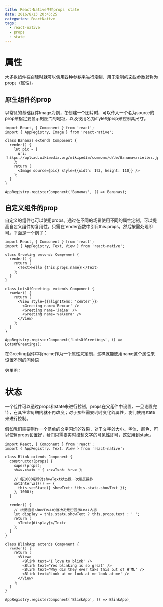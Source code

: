 ```yaml
---
title: React-Native中的props、state
date: 2016/8/13 20:46:25
categories: ReactNative
tags:
  - react-native
  - props
  - state
---
```

# 属性
大多数组件在创建时就可以使用各种参数来进行定制。用于定制的这些参数就称为props（属性）。
## 原生组件的prop
以常见的基础组件Image为例，在创建一个图片时，可以传入一个名为source的prop来指定要显示的图片的地址，以及使用名为style的prop来控制其尺寸。

<!--more-->
```
import React, { Component } from 'react';
import { AppRegistry, Image } from 'react-native';

class Bananas extends Component {
  render() {
    let pic = {
      uri: 'https://upload.wikimedia.org/wikipedia/commons/d/de/Bananavarieties.jpg'
    };
    return (
      <Image source={pic} style={{width: 193, height: 110}} />
    );
  }
}

AppRegistry.registerComponent('Bananas', () => Bananas);
```
## 自定义组件的prop
自定义的组件也可以使用props。通过在不同的场景使用不同的属性定制，可以提高自定义组件的复用性。只需在render函数中引用this.props，然后按需处理即可。下面是一个例子：

```
import React, { Component } from 'react';
import { AppRegistry, Text, View } from 'react-native';

class Greeting extends Component {
  render() {
    return (
      <Text>Hello {this.props.name}!</Text>
    );
  }
}

class LotsOfGreetings extends Component {
  render() {
    return (
      <View style={{alignItems: 'center'}}>
        <Greeting name='Rexxar' />
        <Greeting name='Jaina' />
        <Greeting name='Valeera' />
      </View>
    );
  }
}

AppRegistry.registerComponent('LotsOfGreetings', () => LotsOfGreetings);
```
在Greeting组件中将name作为一个属性来定制，这样就能使用name这个属性来设置不同的问候语

效果图：

# 状态
一个组件可以通过props和state来进行控制，props在父组件中设置，一旦设置完毕，在其生命周期内就不再改变；对于那些需要时时变化的属性，我们使用state来进行控制。

假如我们需要制作一个简单的文字闪烁的效果，对于文字的大小、字体、颜色，可以使用props设置好，我们只需要实时控制文字的可见性即可，这就用到state。

```
import React, { Component } from 'react';
import { AppRegistry, Text, View } from 'react-native';

class Blink extends Component {
  constructor(props) {
    super(props);
    this.state = { showText: true };

    // 每1000毫秒对showText状态做一次取反操作
    setInterval(() => {
      this.setState({ showText: !this.state.showText });
    }, 1000);
  }

  render() {
    // 根据当前showText的值决定是否显示text内容
    let display = this.state.showText ? this.props.text : ' ';
    return (
      <Text>{display}</Text>
    );
  }
}

class BlinkApp extends Component {
  render() {
    return (
      <View>
        <Blink text='I love to blink' />
        <Blink text='Yes blinking is so great' />
        <Blink text='Why did they ever take this out of HTML' />
        <Blink text='Look at me look at me look at me' />
      </View>
    );
  }
}

AppRegistry.registerComponent('BlinkApp', () => BlinkApp);
```
